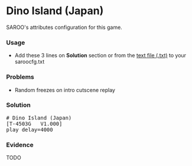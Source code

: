 # Dino Island (Japan)

SAROO's attributes configuration for this game.

### Usage

- Add these 3 lines on **Solution** section or from the [text file (.txt)](./config.txt) to your saroocfg.txt

### Problems

- Random freezes on intro cutscene replay

### Solution

<pre># Dino Island (Japan)
[T-4503G   V1.000]
play_delay=4000</pre>

### Evidence

TODO

<!-- [![](https://img.youtube.com/vi/eJfiS83xyk0/0.jpg)](https://youtu.be/eJfiS83xyk0) -->
